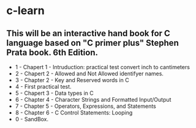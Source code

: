 # c-learn
## This will be an interactive hand book for C language based on "C primer plus" Stephen Prata book. 6th Edition.

* 1 - Chapert 1 - Intruduction: practical test convert inch to cantimeters
* 2 - Chapert 2 - Allowed and Not Allowed identifyer names.
* 3 - Chapter 2 - Key and Reserved words in C
* 4 - First practical test.
* 5 - Chapert 3 - Data types in C
* 6 - Chapter 4 - Character Strings and Formatted Input/Output
* 7 - Chapter 5 - Operators, Expressions, and Statements
* 8 - Chapter 6 - C Control Statements: Looping
* 0 - SandBox.
